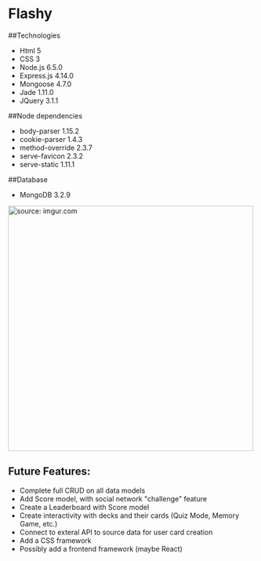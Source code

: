 # Flashy

##Technologies
- Html 5 <br>
- CSS 3 <br>
- Node.js 6.5.0 <br>
- Express.js 4.14.0 <br>
- Mongoose 4.7.0 <br>
- Jade 1.11.0 <br>
- JQuery 3.1.1 <br>

##Node dependencies
- body-parser 1.15.2 <br>
- cookie-parser 1.4.3 <br>
- method-override 2.3.7 <br>
- serve-favicon 2.3.2 <br>
- serve-static 1.11.1 <br>

##Database <br>
- MongoDB 3.2.9 <br>

<img src="http://i.imgur.com/sk3GB8Q.png" title="source: imgur.com" height='500'/>

## Future Features:
* Complete full CRUD on all data models <br>
* Add Score model, with social network "challenge" feature <br>
* Create a Leaderboard with Score model <br>
* Create interactivity with decks and their cards (Quiz Mode, Memory Game, etc.) <br>
* Connect to exteral API to source data for user card creation <br>
* Add a CSS framework <br>
* Possibly add a frontend framework (maybe React)<br>
